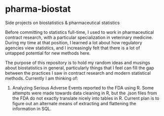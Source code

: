 # pharma-biostat
Side projects on biostatistics &amp; pharmaceutical statistics

Before committing to statistics full-time, I used to work in pharmaceutical contract research, with a particular specialization in veterinary medicine. During my time at that position, I learned a lot about how regulatory agencies view statistics, and I increasingly felt that there is a lot of untapped potential for new methods here.

The purpose of this repository is to hold my random ideas and musings about biostatistics in general, particularly things that I feel can fill the gap between the practices I saw in contract research and modern statistical methods. Currently I am thinking of:

1. Analyzing Serious Adverse Events reported to the FDA using R. Some attempts were made towards data cleaning in R, but the .json files from the FDA do not exactly translate nicely into tables in R. Current plan is to figure out an alternate means of extracting and flattening the information in SQL. 
